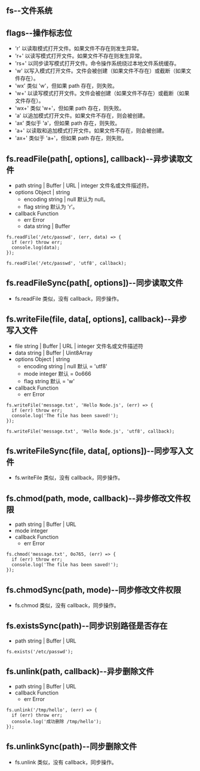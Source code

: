 ## fs--文件系统

## flags--操作标志位

- 'r' 以读取模式打开文件。如果文件不存在则发生异常。
- 'r+' 以读写模式打开文件。如果文件不存在则发生异常。
- 'rs+' 以同步读写模式打开文件。命令操作系统绕过本地文件系统缓存。
- 'w' 以写入模式打开文件。文件会被创建（如果文件不存在）或截断（如果文件存在）。
- 'wx' 类似 'w'，但如果 path 存在，则失败。
- 'w+' 以读写模式打开文件。文件会被创建（如果文件不存在）或截断（如果文件存在）。
- 'wx+' 类似 'w+'，但如果 path 存在，则失败。
- 'a' 以追加模式打开文件。如果文件不存在，则会被创建。
- 'ax' 类似于 'a'，但如果 path 存在，则失败。
- 'a+' 以读取和追加模式打开文件。如果文件不存在，则会被创建。
- 'ax+' 类似于 'a+'，但如果 path 存在，则失败。

## fs.readFile(path[, options], callback)--异步读取文件

- path string | Buffer | URL | integer 文件名或文件描述符。
- options Object | string
    - encoding string | null 默认为 null。
    - flag string 默认为 'r'。
- callback Function
    - err Error
    - data string | Buffer

```
fs.readFile('/etc/passwd', (err, data) => {
  if (err) throw err;
  console.log(data);
});

fs.readFile('/etc/passwd', 'utf8', callback);
```

## fs.readFileSync(path[, options])--同步读取文件

- fs.readFile 类似，没有 callback，同步操作。

## fs.writeFile(file, data[, options], callback)--异步写入文件

- file string | Buffer | URL | integer 文件名或文件描述符
- data string | Buffer | Uint8Array
- options Object | string
    - encoding string | null 默认 = 'utf8'
    - mode integer 默认 = 0o666
    - flag string 默认 = 'w'
- callback Function
    - err Error

```
fs.writeFile('message.txt', 'Hello Node.js', (err) => {
  if (err) throw err;
  console.log('The file has been saved!');
});

fs.writeFile('message.txt', 'Hello Node.js', 'utf8', callback);
```

## fs.writeFileSync(file, data[, options])--同步写入文件

- fs.writeFile 类似，没有 callback，同步操作。

## fs.chmod(path, mode, callback)--异步修改文件权限

- path string | Buffer | URL
- mode integer
- callback Function
    - err Error

```
fs.chmod('message.txt', 0o765, (err) => {
  if (err) throw err;
  console.log('The file has been saved!');
});
```

## fs.chmodSync(path, mode)--同步修改文件权限

- fs.chmod 类似，没有 callback，同步操作。

## fs.existsSync(path)--同步识别路径是否存在

- path string | Buffer | URL

```
fs.exists('/etc/passwd');
```

## fs.unlink(path, callback)--异步删除文件

- path string | Buffer | URL
- callback Function
    - err Error

```
fs.unlink('/tmp/hello', (err) => {
  if (err) throw err;
  console.log('成功删除 /tmp/hello');
});
```

## fs.unlinkSync(path)--同步删除文件

- fs.unlink 类似，没有 callback，同步操作。